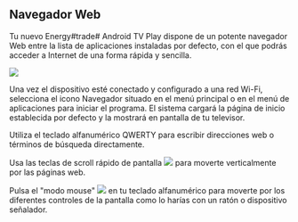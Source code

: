 ## Navegador Web

Tu nuevo Energy#trade# Android TV Play dispone de un potente navegador Web entre la lista de aplicaciones instaladas por defecto, con el que podrás acceder a Internet de una forma rápida y sencilla.

![](http://static.energysistem.com/images/manuals/42162/55007a86c0eef.jpg)

Una vez el dispositivo esté conectado y configurado a una red Wi-Fi, selecciona el icono Navegador situado en el menú principal o en el menú de aplicaciones para iniciar el programa. El sistema cargará la página de inicio establecida por defecto y la mostrará en pantalla de tu televisor.

Utiliza el teclado alfanumérico QWERTY para escribir direcciones web o términos de búsqueda directamente.

Usa las teclas de scroll rápido de pantalla ![](http://static.energysistem.com/images/manuals/42162/550086f482e43.jpg) para moverte verticalmente por las páginas web.

Pulsa el "modo mouse" ![](http://static.energysistem.com/images/manuals/42162/5500755a0f503.jpg) en tu teclado alfanumérico para moverte por los diferentes controles de la pantalla como lo harías con un ratón o dispositivo señalador.


